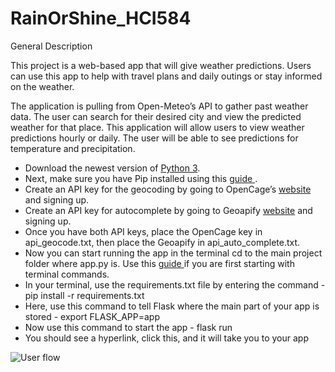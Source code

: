 # RainOrShine_HCI584

General Description

This project is a web-based app that will give weather predictions. Users can use this app to help with travel plans and daily outings or stay informed on the weather.


The application is pulling from Open-Meteo’s API to gather past weather data. The user can search for their desired city and view the predicted weather for that place. This application will allow users to view weather predictions hourly or daily. The user will be able to see predictions for temperature and precipitation.

* Download the newest version of [Python 3](https://www.python.org/downloads/ "Python 3").
* Next, make sure you have Pip installed using this [guide ](https://pip.pypa.io/en/stable/installation/ "guide").
* Create an API key for the geocoding by going to OpenCage’s [website](https://opencagedata.com/ "website") and signing up.
* Create an API key for autocomplete by going to Geoapify [website](https://www.geoapify.com/ "website") and signing up.
* Once you have both API keys, place the OpenCage key in api_geocode.txt, then place the Geoapify in api_auto_complete.txt.
* Now you can start running the app in the terminal cd to the main project folder where app.py is. Use this [guide ](https://tutorials.codebar.io/command-line/introduction/tutorial.html "guide") if you are first starting with terminal commands.
* In your terminal, use the requirements.txt file by entering the command - pip install -r requirements.txt
* Here, use this command to tell Flask where the main part of your app is stored - export FLASK_APP=app
* Now use this command to start the app -  flask run
* You should see a hyperlink, click this, and it will take you to your app

![User flow](https://github.com/taliaroth/RainOrShine_HCI584/blob/main/output.gif)


